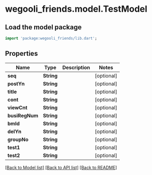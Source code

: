 # wegooli_friends.model.TestModel

## Load the model package

```dart
import 'package:wegooli_friends/lib.dart';
```

## Properties

| Name           | Type       | Description | Notes      |
| -------------- | ---------- | ----------- | ---------- |
| **seq**        | **String** |             | [optional] |
| **postYn**     | **String** |             | [optional] |
| **title**      | **String** |             | [optional] |
| **cont**       | **String** |             | [optional] |
| **viewCnt**    | **String** |             | [optional] |
| **busiRegNum** | **String** |             | [optional] |
| **bmId**       | **String** |             | [optional] |
| **delYn**      | **String** |             | [optional] |
| **groupNo**    | **String** |             | [optional] |
| **test1**      | **String** |             | [optional] |
| **test2**      | **String** |             | [optional] |

[[Back to Model list]](../README.md#documentation-for-models)
[[Back to API list]](../README.md#documentation-for-api-endpoints)
[[Back to README]](../README.md)
